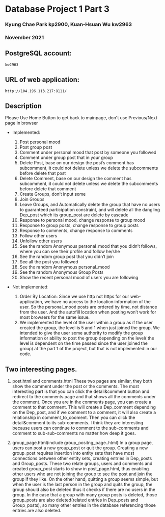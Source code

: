 # Database Project 1 Part 3
### Kyung Chae Park kp2900, Kuan-Hsuan Wu kw2963  
### November 2021  
  

## PostgreSQL  account:
    kw2963

## URL of web application:
    http://104.196.113.217:8111/

## Description
Please Use Home Button to get back to mainpage, don't use Previous/Next page in browser
- Implemented:
  1. Post personal mood
  2. Post group post
  3. Comment under personal mood that post by someone you followed
  4. Comment under group post that in your group
  5. Delete Post, base on our design the post’s comment has subcomment, it could not delete unless we delete the subcomments before delete that post
  6. Delete Comment, base on our design the comment has subcomment, it could not delete unless we delete the subcomments before delete that comment
  7. Create Groups, don’t input some 
  8. Join Groups
  9. Leave Groups, and Automatically delete the group that have no users to guaranteed participation constraint, and will delete all the dangling Dep_post which its group_post are delete by cascade
  10. Response to personal mood, change response to group mood
  11. Response to group posts, change response to group posts
  12. Response to comments, change response to comments
  13. Follow other users
  14. Unfollow other users
  15. See the random Anonymous personal_mood that you didn’t follows, where you can see their profile and follow he/she
  16. See the random group post that you didn’t join
  17. See all the post you followed
  18. See the random Anonymous personal_mood
  19. See the random Anonymous Group Posts
  20. Show the recent personal mood of users you are following

- Not implemented:
  1. Order By Location: Since we use http not https for our web-application, we have no access to the location information of the user. So the personal_mood posts are ordered by time, not distance from the user. And the autofill location when posting won’t work for most browsers for the same issue.
  2. We implemented the level of the user within a group as if the user created the group, the level is 5 and 1 when just joined the group.  We intended to give the user some authority to modify the group information or ability to post the group depending on the level( the level is dependent on the time passed since the user joined the group) at the part 1 of the project, but that is not implemented in our code. 

## Two interesting pages.
1. post.html and comments.html
These two pages are similar, they both show the comment under the post or the comments. The most interesting part is that you can click the detail&comment button and redirect to the comments page and that shows all the comments under the comment. Once you are in the comments page, you can create a comment to that comment. This will create a Dep_comment depending on the Dep_post, and if we comment to a comment, it will also create a relationship in comment_to_cooment. Then you can click the detail&comment to its sub-comments. I think they are interesting because users can continue to comment to the sub-comments and comment to sub-sub-comments no matter how deep it goes.


2. group_page.html(include group_positng_page..html)
In a group page, users can post a new group_post or quit the group. Creating a new group_post requires insertion into entity sets that have most connections between other entity sets, creating entries in Dep_posts and Group_posts. These two relate groups, users and comments and created group_post starts to show in post_page.html, thus enabling other users who are not joining the group to see the post and join the group if they like. On the other hand, quitting a group seems simple, but when the user is the last person in the group and quits the group, the group should also be deleted thus it checks if there are no users in the group. In the case that a group with many group posts is deleted, those group_posts are also deleted(related entries in Dep_posts and Group_posts), so many other entries in the database referencing those entries are also deleted. 
